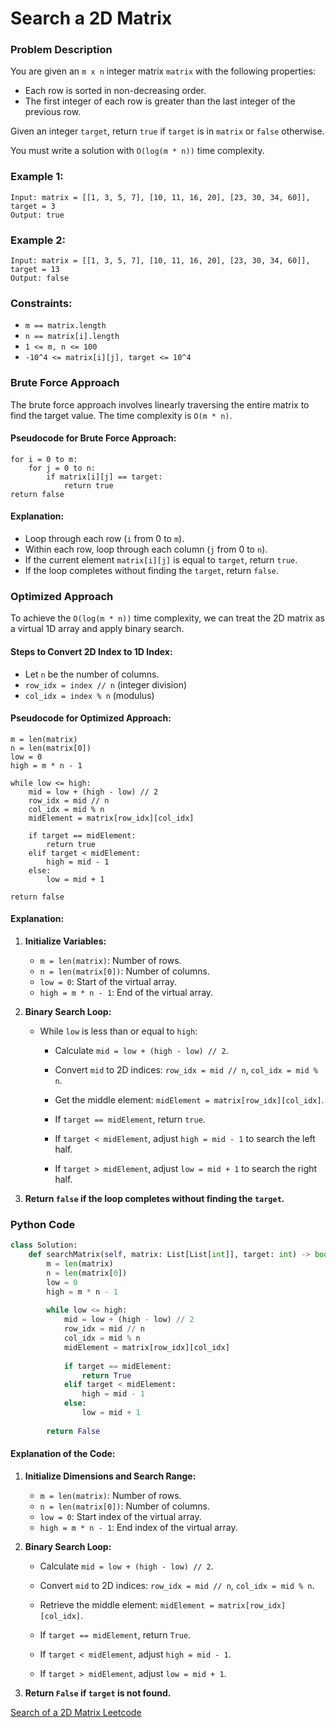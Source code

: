 


# Search a 2D Matrix

### Problem Description

You are given an `m x n` integer matrix `matrix` with the following properties:
- Each row is sorted in non-decreasing order.
- The first integer of each row is greater than the last integer of the previous row.

Given an integer `target`, return `true` if `target` is in `matrix` or `false` otherwise.

You must write a solution with `O(log(m * n))` time complexity.

### Example 1:
```
Input: matrix = [[1, 3, 5, 7], [10, 11, 16, 20], [23, 30, 34, 60]], target = 3
Output: true
```

### Example 2:
```
Input: matrix = [[1, 3, 5, 7], [10, 11, 16, 20], [23, 30, 34, 60]], target = 13
Output: false
```

### Constraints:
- `m == matrix.length`
- `n == matrix[i].length`
- `1 <= m, n <= 100`
- `-10^4 <= matrix[i][j], target <= 10^4`

### Brute Force Approach

The brute force approach involves linearly traversing the entire matrix to find the target value. The time complexity is `O(m * n)`.

#### Pseudocode for Brute Force Approach:
```plaintext
for i = 0 to m:
    for j = 0 to n:
        if matrix[i][j] == target:
            return true
return false
```

#### Explanation:
- Loop through each row (`i` from 0 to `m`).
- Within each row, loop through each column (`j` from 0 to `n`).
- If the current element `matrix[i][j]` is equal to `target`, return `true`.
- If the loop completes without finding the `target`, return `false`.

### Optimized Approach

To achieve the `O(log(m * n))` time complexity, we can treat the 2D matrix as a virtual 1D array and apply binary search.

#### Steps to Convert 2D Index to 1D Index:
- Let `n` be the number of columns.
- `row_idx = index // n` (integer division)
- `col_idx = index % n` (modulus)

#### Pseudocode for Optimized Approach:
```plaintext
m = len(matrix)
n = len(matrix[0])
low = 0
high = m * n - 1

while low <= high:
    mid = low + (high - low) // 2
    row_idx = mid // n
    col_idx = mid % n
    midElement = matrix[row_idx][col_idx]
    
    if target == midElement:
        return true
    elif target < midElement:
        high = mid - 1
    else:
        low = mid + 1

return false
```

#### Explanation:
1. **Initialize Variables:**
    - `m = len(matrix)`: Number of rows.
    - `n = len(matrix[0])`: Number of columns.
    - `low = 0`: Start of the virtual array.
    - `high = m * n - 1`: End of the virtual array.

2. **Binary Search Loop:**
    - While `low` is less than or equal to `high`:
        - Calculate `mid = low + (high - low) // 2`.
        - Convert `mid` to 2D indices: `row_idx = mid // n`, `col_idx = mid % n`.
        - Get the middle element: `midElement = matrix[row_idx][col_idx]`.
        
        - If `target == midElement`, return `true`.
        - If `target < midElement`, adjust `high = mid - 1` to search the left half.
        - If `target > midElement`, adjust `low = mid + 1` to search the right half.

3. **Return `false` if the loop completes without finding the `target`.**

### Python Code
```python
class Solution:
    def searchMatrix(self, matrix: List[List[int]], target: int) -> bool:
        m = len(matrix)
        n = len(matrix[0])
        low = 0
        high = m * n - 1
        
        while low <= high:
            mid = low + (high - low) // 2
            row_idx = mid // n
            col_idx = mid % n
            midElement = matrix[row_idx][col_idx]
            
            if target == midElement:
                return True
            elif target < midElement:
                high = mid - 1
            else:
                low = mid + 1
        
        return False
```

#### Explanation of the Code:
1. **Initialize Dimensions and Search Range:**
    - `m = len(matrix)`: Number of rows.
    - `n = len(matrix[0])`: Number of columns.
    - `low = 0`: Start index of the virtual array.
    - `high = m * n - 1`: End index of the virtual array.

2. **Binary Search Loop:**
    - Calculate `mid = low + (high - low) // 2`.
    - Convert `mid` to 2D indices: `row_idx = mid // n`, `col_idx = mid % n`.
    - Retrieve the middle element: `midElement = matrix[row_idx][col_idx]`.
    
    - If `target == midElement`, return `True`.
    - If `target < midElement`, adjust `high = mid - 1`.
    - If `target > midElement`, adjust `low = mid + 1`.

3. **Return `False` if `target` is not found.**



[Search of a 2D Matrix Leetcode](https://leetcode.com/problems/search-a-2d-matrix/?envType=study-plan-v2&envId=top-interview-150)
